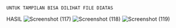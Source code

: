 ```
UNTUK TAMPILAN BISA DILIHAT FILE DIATAS
```
HASIL
![Screenshot (117)](https://user-images.githubusercontent.com/92745982/232947312-db07c81f-fb5b-457d-9d6f-9e3a6b9dd849.png)
![Screenshot (118)](https://user-images.githubusercontent.com/92745982/232950705-5fa9c22e-1712-4c22-b322-23256f93bcfc.png)
![Screenshot (119)](https://user-images.githubusercontent.com/92745982/232950756-f96f132c-ef5c-491b-b226-8c8c922b8f1b.png)
